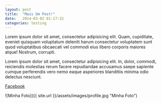 ```yaml
---
layout: post
title:  "Mais Um Post!"
date:   2014-03-02 01:17:32
categories: testing
---
```


Lorem ipsum dolor sit amet, consectetur adipisicing elit. Quam, cupiditate, eveniet quisquam voluptatum deleniti harum consectetur voluptatem sunt quod voluptatibus obcaecati vel commodi eius libero corporis maiores atque! Nostrum, corrupti.

Lorem ipsum dolor sit amet, consectetur adipisicing elit. In, dolor, commodi, reiciendis molestias rerum facere repudiandae accusamus saepe sapiente cumque perferendis vero nemo eaque asperiores blanditiis minima odio delectus nesciunt.

[Facebook](http://facebook.com/tuliofreitas "Facebook")

![Minha Foto]({{ site.url }}/assets/images/profile.jpg "Minha Foto")



